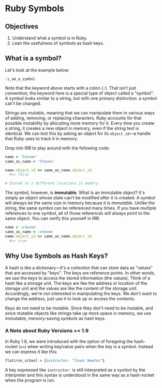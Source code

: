 # Ruby Symbols

## Objectives

1. Understand what a symbol is in Ruby.
2. Lean the usefulness of symbols as hash keys.

## What is a symbol? 

Let's look at the example below:

```
:i_am_a_symbol
```

Note that the keyword above starts with a colon (`:`). That isn't just convention; the keyword here is a special type of object called a "symbol". A symbol looks similar to a string, but with one primary distinction: a symbol can't be changed.

Strings are *mutable*, meaning that we can manipulate them in various ways of adding, removing, or replacing characters. Ruby accounts for that possible mutability by allocating more memory for it. Every time you create a string, it creates a new object in memory, even if the string text is identical. We can test this by asking an object for its `object_id`—a handle that Ruby uses to track it in memory. 

Drop into IRB to play around with the following code:

```ruby
name = 'Steven' 
same_as_name = 'Steven'

name.object_id == same_as_name.object_id
  #=> false

# Stored in 2 different locations in memory
```

The symbol, however, is **immutable**. What is an immutable object? It's simply an object whose state can't be modified after it is created. A symbol will always be the same size in memory because it is *immutable*. Unlike the string, the same symbol can be referenced many times. If you have multiple references to one symbol, all of those references will always point to the same object. You can verify this yourself in IRB:

``` ruby
name = :steven
same_as_name = :steven
name.object_id == same_as_name.object_id 
  #=> true
```

## Why Use Symbols as Hash Keys?

A hash is like a dictionary—it's a collection that can store data as "values" that are accessed by "keys". The keys are reference points. In other words, we use the keys to access the stored information (the values). Think of a hash like a storage unit. The keys are like the address or location of the storage unit and the values are like the content of the storage unit. Accordingly, we're not interested in manipulating the keys. We don't want to change the address, just use it to look up or access the contents. 

Keys do not need to be mutable. Since they don't need to be mutable, and since mutable objects like strings take up more space in memory, we use immutable, memory-saving symbols as hash keys. 

### A Note about Ruby Versions >= 1.9

In Ruby 1.9, we were introduced with the option of foregoing the hash-rocket (`=>`) when writing key/value pairs when the key is a symbol. Instead we can express it like this:

```ruby
flatiron_school = {instructor: "Isaac Newton"}
```

A key expressed like `instructor:` is still interpreted as a symbol by the interpreter and this syntax is understood in the same way as a hash-rocket when the program is run.
